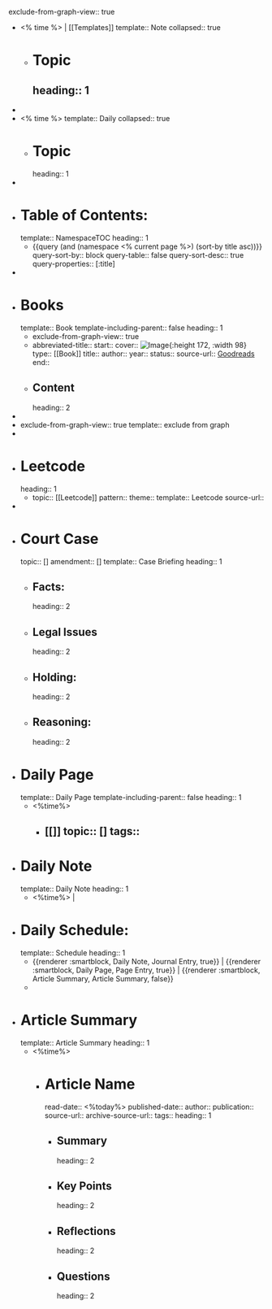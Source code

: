 exclude-from-graph-view:: true
- <% time %> |  [[Templates]]
  template:: Note
  collapsed:: true
	- # Topic
	  heading:: 1
		-
-
- <% time %>
  template:: Daily
  collapsed:: true
	- # Topic
	  heading:: 1
-
- # Table of Contents:
  template:: NamespaceTOC
  heading:: 1
	- {{query    (and (namespace <% current page %>) (sort-by title asc))}}
	  query-sort-by:: block
	  query-table:: false
	  query-sort-desc:: true
	  query-properties:: [:title]
-
- # Books
  template:: Book
  template-including-parent:: false
  heading:: 1
	- exclude-from-graph-view:: true
	- abbreviated-title::
	  start::
	  cover:: ![Image](    ){:height 172, :width 98}
	  type:: [[Book]]
	  title::
	  author::
	  year::
	  status::
	  source-url:: [Goodreads]( )
	  end::
	- ## Content
	  heading:: 2
-
- exclude-from-graph-view:: true
  template:: exclude from graph
-
- # Leetcode
  heading:: 1
	- topic:: [[Leetcode]]
	  pattern::
	  theme::
	  template:: Leetcode
	  source-url::
-
- # Court Case
  topic:: []
  amendment:: []
  template:: Case Briefing
  heading:: 1
	- ## Facts:
	  heading:: 2
	- ## Legal Issues
	  heading:: 2
	- ## Holding:
	  heading:: 2
	- ## Reasoning:
	  heading:: 2
- # Daily Page
  template:: Daily Page
  template-including-parent:: false
  heading:: 1
	- <%time%>
		- [[]]
		  topic:: []
		  tags::
			-
- # Daily Note
  template:: Daily Note
  heading:: 1
	- <%time%>  |
- # Daily Schedule:
  template:: Schedule
  heading:: 1
	- {{renderer :smartblock, Daily Note, Journal Entry, true}} | {{renderer :smartblock, Daily Page, Page Entry, true}} | {{renderer :smartblock, Article Summary, Article Summary, false}}
	-
- # Article Summary
  template:: Article Summary
  heading:: 1
	- <%time%>
		- # Article Name
		  read-date:: <%today%>
		  published-date::
		  author::
		  publication::
		  source-url::
		  archive-source-url::
		  tags::
		  heading:: 1
			- ## Summary
			  heading:: 2
			- ## Key Points
			  heading:: 2
			- ## Reflections
			  heading:: 2
			- ## Questions
			  heading:: 2